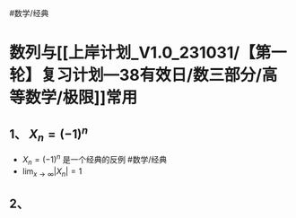 #数学/经典
# 数列与[[上岸计划_V1.0_231031/【第一轮】复习计划—38有效日/数三部分/高等数学/极限]]常用
## 1、 $X_n = (-1)^n$ 
-  $X_n = (-1)^n$ 是一个经典的反例 #数学/经典
- $\lim_{x \to \infty} |X_n|=1$

## 2、 



